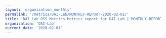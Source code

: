 ```yaml
---
layout: 'organization_monthly'
permalink: '/metrics/DAI-Lab/MONTHLY-REPORT-2020-02-01/'
title: 'DAI Lab OSS Metrics Metrics report for DAI-Lab | MONTHLY-REPORT-2020-02-01'
organization: 'DAI-Lab'
current_date: '2020-02-01'
---
```

